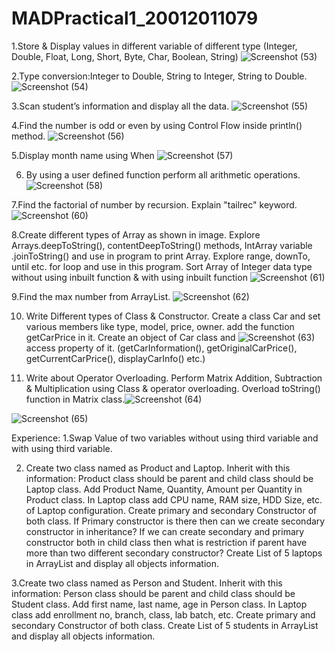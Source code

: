 # MADPractical1_20012011079
1.Store & Display values in different variable of different type (Integer, Double, Float, Long, Short, Byte, Char, Boolean, String)
![Screenshot (53)](https://user-images.githubusercontent.com/110376349/183417006-1b1e7d48-944d-42a5-8d57-36e6ad75eb08.png)

2.Type conversion:Integer to Double, String to Integer, String to Double.
![Screenshot (54)](https://user-images.githubusercontent.com/110376349/183417083-b541a455-736b-4591-b2f9-3242dfcda782.png)

3.Scan student’s information and display all the data.
![Screenshot (55)](https://user-images.githubusercontent.com/110376349/183417337-1e0cf4fd-00a4-44b0-bd6f-220f1ab9d129.png)

4.Find the number is odd or even by using Control Flow inside println() method.
![Screenshot (56)](https://user-images.githubusercontent.com/110376349/183417423-8030c05c-c741-43fd-a80c-e854a92ca341.png)

5.Display month name using When
![Screenshot (57)](https://user-images.githubusercontent.com/110376349/183417483-13369b98-edfe-4e8a-a8fa-e58b5894ceef.png)

6. By using a user defined function perform all arithmetic operations.
![Screenshot (58)](https://user-images.githubusercontent.com/110376349/183417522-9c66034d-442d-4223-98de-a8e49bbd444d.png)

7.Find the factorial of number by recursion. Explain "tailrec" keyword.
![Screenshot (60)](https://user-images.githubusercontent.com/110376349/185920033-01b71389-5a62-47c8-a906-4d308c03d12b.png)

8.Create different types of Array as shown in image. Explore Arrays.deepToString(), contentDeepToString() methods, IntArray variable .joinToString()  and use in program to print Array. Explore range, downTo, until etc. for loop and use in this program. Sort Array of Integer data type without using inbuilt function & with using inbuilt function
![Screenshot (61)](https://user-images.githubusercontent.com/110376349/185920163-c5e9e421-043a-4bf3-8e37-1dce1ced2998.png)

9.Find the max number from ArrayList.
![Screenshot (62)](https://user-images.githubusercontent.com/110376349/185920259-a37961c0-2792-42c2-aa7e-82658d6975b5.png)

10. Write Different types of Class & Constructor. Create a class Car and set various members like type, model, price, owner. add the function getCarPrice in it. Create an object of Car class and ![Screenshot (63)](https://user-images.githubusercontent.com/110376349/186051161-f80e3f1d-016d-47a6-94cd-36da3e77bd56.png)
access property of it. (getCarInformation(), getOriginalCarPrice(), getCurrentCarPrice(), displayCarInfo() etc.)

11. Write about Operator Overloading. Perform Matrix Addition, Subtraction & Multiplication using Class & operator overloading. Overload toString() function in Matrix class.![Screenshot (64)](https://user-images.githubusercontent.com/110376349/186181517-265785df-205a-4724-ba21-375d13028c67.png)

![Screenshot (65)](https://user-images.githubusercontent.com/110376349/186181501-e61edbf6-85a8-4b0f-af71-a3a8647409bf.png)


Experience:
1.Swap Value of two variables without using third variable and with using third variable.

2. Create two class named as Product and Laptop. Inherit with this information: Product class should be parent and child class should be Laptop class. 
Add Product Name, Quantity, Amount per Quantity in Product class. In Laptop class add CPU name, RAM size, HDD Size, etc. of Laptop configuration. 
Create primary and secondary Constructor of both class. 
If Primary constructor is there then can we create secondary constructor in inheritance? 
If we can create secondary and primary constructor both in child class then what is restriction if parent have more than two different secondary constructor? 
Create List of 5 laptops in ArrayList and display all objects information.

3.Create two class named as Person and Student. Inherit with this information: Person class should be parent and child class should be Student class. 
Add first name, last name, age in Person class. In Laptop class add enrollment no, branch, class, lab batch, etc. 
Create primary and secondary Constructor of both class. 
Create List of 5 students in ArrayList and display all objects information.
